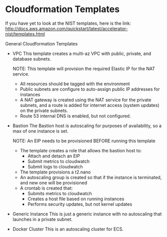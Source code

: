 # Cloudformation Templates

If you have yet to look at the NIST templates, here is the link:
http://docs.aws.amazon.com/quickstart/latest/accelerator-nist/templates.html

General Cloudformation Templates

- VPC
  This template creates a multi-az VPC with public, private, and database subnets.

  NOTE: This template will provision the required Elastic IP for the NAT service.

  * All resources should be tagged with the environment
  * Public subnets are configure to auto-assign public IP addresses for instances
  * A NAT gateway is created using the NAT service for the private subnets,
    and a route is added for internet access (system updates) on the private subnets.
  * Route 53 internal DNS is enabled, but not configured.

- Bastion
  The Bastion host is autoscaling for purposes of availability, so a max of one
  instance is set.  

  NOTE: An EIP needs to be provisioned BEFORE running this template

  * The template creates a role that allows the bastion host to:
    - Attach and detach an EIP
    - Submit metrics to cloudwatch
    - Submit logs to cloudwatch
  * The template provisions a t2.nano
  * An autoscaling group is created so that if the instance is terminated, and new
    one will be provisioned
  * A crontab is created that:
    - Submits metrics to cloudwatch
    - Creates a host file based on running instances
    - Performs security updates, but not kernel updates

- Generic Instance
  This is just a generic instance with no autoscaling that launches in a private
  subnet.

- Docker Cluster
  This is an autoscaling cluster for ECS.
